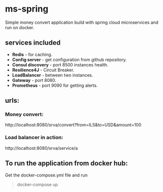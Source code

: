 # ms-spring
Simple money convert application build with spring cloud microservices and run on docker.

## services included
- **Redis** - for caching.
- **Config server** - get configuration from github repository.
- **Consul discovery** - port 8500 instances health.
- **Resilience4J** - Circuit Breaker.
- **LoadBalancer** - between two instances.
- **Gateway** - port 8080.
- **Prometheus** - port 9090 for getting alerts.


## urls:
### Money convert:
http://localhost:8080/srva/convert?from=ILS&to=USD&amount=100

### Load balancer in action:
http://localhost:8080/srva/service/a

## To run the application from docker hub:
Get the docker-compose.yml file and run
>docker-compose up
